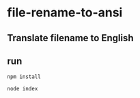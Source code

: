 # file-rename-to-ansi

## Translate filename to English

## run

``` npm install ```

``` node index ```

